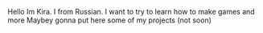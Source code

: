 
Hello Im Kira. 
I from Russian. 
I want to try to learn how to make games and more
Maybey gonna put here some of my projects (not soon) 




<!---
KiraLazy/KiraLazy is a ✨ special ✨ repository because its `README.md` (this file) appears on your GitHub profile.
You can click the Preview link to take a look at your changes.
--->
